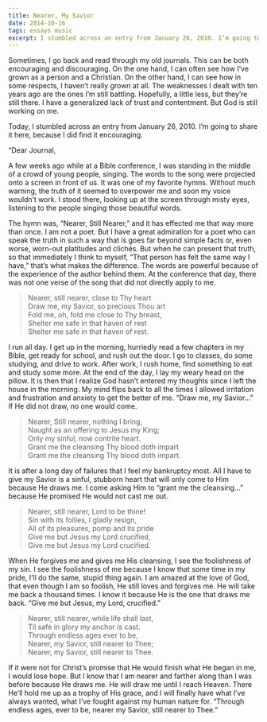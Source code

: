 ```yaml
---
title: Nearer, My Savior
date: 2014-10-16
tags: essays music
excerpt: I stumbled across an entry from January 26, 2010. I’m going to share it here, because I did find it encouraging.
---
```


Sometimes, I go back and read through my old journals. This can be both encouraging and discouraging. On the one hand, I can often see how I’ve grown as a person and a Christian. On the other hand, I can see how in some respects, I haven’t really grown at all. The weaknesses I dealt with ten years ago are the ones I’m still battling. Hopefully, a little less, but they’re still there. I have a generalized lack of trust and contentment. But God is still working on me.

Today, I stumbled across an entry from January 26, 2010. I’m going to share it here, because I did find it encouraging.

“Dear Journal,

A few weeks ago while at a Bible conference, I was standing in the middle of a crowd of young people, singing. The words to the song were projected onto a screen in front of us. It was one of my favorite hymns. Without much warning, the truth of it seemed to overpower me and soon my voice wouldn’t work. I stood there, looking up at the screen through misty eyes, listening to the people singing those beautiful words.

The hymn was, “Nearer, Still Nearer,” and it has effected me that way more than once. I am not a poet. But I have a great admiration for a poet who can speak the truth in such a way that is goes far beyond simple facts or, even worse, worn-out platitudes and clichés. But when he can present that truth, so that immediately I think to myself, “That person has felt the same way I have,” that’s what makes the difference. The words are powerful because of the experience of the author behind them. At the conference that day, there was not one verse of the song that did not directly apply to me.

> Nearer, still nearer, close to Thy heart  
> Draw me, my Savior, so precious Thou art  
> Fold me, oh, fold me close to Thy breast,  
> Shelter me safe in that haven of rest  
> Shelter me safe in that haven of rest.  

I run all day. I get up in the morning, hurriedly read a few chapters in my Bible, get ready for school, and rush out the door. I go to classes, do some studying, and drive to work. After work, I rush home, find something to eat and study some more. At the end of the day, I lay my weary head on the pillow. It is then that I realize God hasn’t entered my thoughts since I left the house in the morning. My mind flips back to all the times I allowed irritation and frustration and anxiety to get the better of me. “Draw me, my Savior…” If He did not draw, no one would come.

> Nearer, Still nearer, nothing I bring,  
> Naught as an offering to Jesus my King;  
> Only my sinful, now contrite heart.  
> Grant me the cleansing Thy blood doth impart  
> Grant me the cleansing Thy blood doth impart.  

It is after a long day of failures that I feel my bankruptcy most. All I have to give my Savior is a sinful, stubborn heart that will only come to Him because He draws me. I come asking Him to “grant me the cleansing…” because He promised He would not cast me out.

> Nearer, still nearer, Lord to be thine!  
> Sin with its follies, I gladly resign,  
> All of its pleasures, pomp and its pride  
> Give me but Jesus my Lord crucified,  
> Give me but Jesus my Lord crucified.  

When He forgives me and gives me His cleansing, I see the foolishness of my sin. I see the foolishness of me because I know that some time in my pride, I’ll do the same, stupid thing again. I am amazed at the love of God, that even though I am so foolish, He still loves and forgives me. He will take me back a thousand times. I know it because He is the one that draws me back. “Give me but Jesus, my Lord, crucified.”

> Nearer, still nearer, while life shall last,  
> Til safe in glory my anchor is cast.  
> Through endless ages ever to be,  
> Nearer, my Savior, still nearer to Thee;  
> Nearer, my Savior, still nearer to Thee.  

If it were not for Christ’s promise that He would finish what He began in me, I would lose hope. But I know that I am nearer and farther along than I was before because He draws me. He will draw me until I reach Heaven. There He’ll hold me up as a trophy of His grace, and I will finally have what I’ve always wanted, what I’ve fought against my human nature for. “Through endless ages, ever to be, nearer my Savior, still nearer to Thee.”